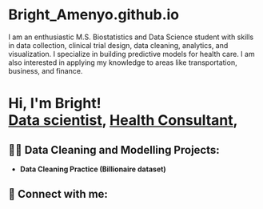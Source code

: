 # Bright_Amenyo.github.io
I am an enthusiastic  M.S. Biostatistics and Data Science student with skills in data collection, clinical trial design, data cleaning, analytics, and visualization. I specialize in building predictive models for health care. I am also interested in applying my knowledge to areas like transportation, business, and finance.
 
<h1>Hi, I'm Bright! <br/><a href="https://github.com/BrightAmenyo/Bright_Amenyo.github.io">Data scientist</a>, <a href="www.linkedin.com/in/bright-amenyo-597a84244">Health Consultant</a>, 

<h2>👨‍💻 Data Cleaning and Modelling Projects:</h2>

- <b>Data Cleaning Practice (Billionaire dataset)</b>


<h2> 🤳 Connect with me:</h2>

[linkedin]: www.linkedin.com/in/bright-amenyo-597a84244
